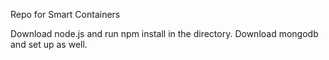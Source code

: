 Repo for Smart Containers

Download node.js and run npm install in the directory. Download mongodb and set up as well.